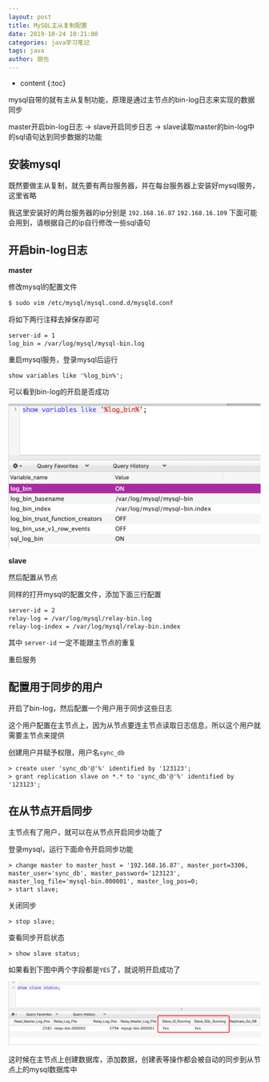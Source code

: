 ```yaml
---
layout: post
title: MySQL主从复制配置
date: 2019-10-24 10:21:00
categories: java学习笔记
tags: java
author: 朋也
---
```


* content
{:toc}





mysql自带的就有主从复制功能，原理是通过主节点的bin-log日志来实现的数据同步

master开启bin-log日志 -> slave开启同步日志 -> slave读取master的bin-log中的sql语句达到同步数据的功能

## 安装mysql

既然要做主从复制，就先要有两台服务器，并在每台服务器上安装好mysql服务，这里省略

我这里安装好的两台服务器的ip分别是 `192.168.16.87` `192.168.16.109` 下面可能会用到，请根据自己的ip自行修改一些sql语句

## 开启bin-log日志

**master**

修改mysql的配置文件

```bash
$ sudo vim /etc/mysql/mysql.cond.d/mysqld.conf
```

将如下两行注释去掉保存即可

```
server-id = 1
log_bin = /var/log/mysql/mysql-bin.log
```

重启mysql服务，登录mysql后运行

```mysql
show variables like '%log_bin%';
```

可以看到bin-log的开启是否成功

![](/assets/QQ20191029-112253@2x.png)

**slave**

然后配置从节点

同样的打开mysql的配置文件，添加下面三行配置

```
server-id = 2
relay-log = /var/log/mysql/relay-bin.log
relay-log-index = /var/log/mysql/relay-bin.index
```

其中 `server-id` 一定不能跟主节点的重复

重启服务

## 配置用于同步的用户

开启了bin-log，然后配置一个用户用于同步这些日志

这个用户配置在主节点上，因为从节点要连主节点读取日志信息，所以这个用户就需要主节点来提供

创建用户并赋予权限，用户名`sync_db`

```mysql
> create user 'sync_db'@'%' identified by '123123';
> grant replication slave on *.* to 'sync_db'@'%' identified by '123123';
```

## 在从节点开启同步

主节点有了用户，就可以在从节点开启同步功能了

登录mysql，运行下面命令开启同步功能

```mysql
> change master to master_host = '192.168.16.87', master_port=3306, master_user='sync_db', master_password='123123', master_log_file='mysql-bin.000001', master_log_pos=0;
> start slave;
```

关闭同步

```mysql
> stop slave;
```

查看同步开启状态

```mysql
> show slave status;
```

如果看到下图中两个字段都是`YES`了，就说明开启成功了

![](/assets/QQ20191029-114220@2x.png)

这时候在主节点上创建数据库，添加数据，创建表等操作都会被自动的同步到从节点上的mysql数据库中



